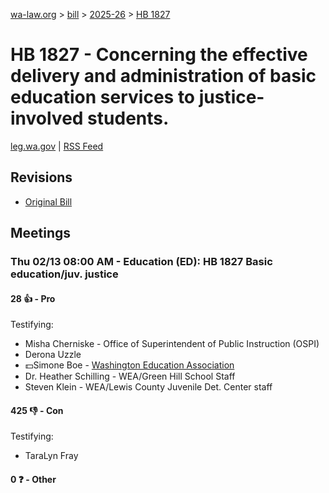 [wa-law.org](/) > [bill](/bill/) > [2025-26](/bill/2025-26/) > [HB 1827](/bill/2025-26/hb/1827/)

# HB 1827 - Concerning the effective delivery and administration of basic education services to justice-involved students.
[leg.wa.gov](https://app.leg.wa.gov/billsummary?BillNumber=1827&Year=2025&Initiative=false) | [RSS Feed](./rss.xml)

## Revisions
* [Original Bill](1/)

## Meetings
### Thu 02/13 08:00 AM - Education (ED): HB 1827 Basic education/juv. justice
#### 28 👍 - Pro
Testifying:
* Misha Cherniske - Office of Superintendent of Public Instruction (OSPI)
* Derona Uzzle
* 💵Simone Boe - [Washington Education Association](/org/washington_education_association/)
* Dr. Heather Schilling - WEA/Green Hill School Staff
* Steven Klein - WEA/Lewis County Juvenile Det. Center staff

#### 425 👎 - Con
Testifying:
* TaraLyn Fray

#### 0 ❓ - Other
